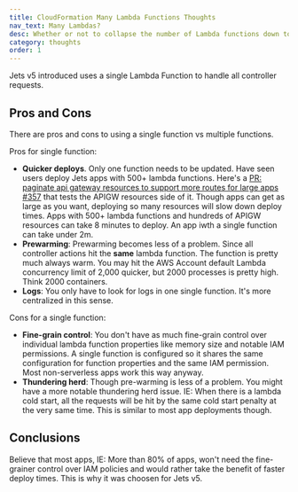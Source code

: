 ```yaml
---
title: CloudFormation Many Lambda Functions Thoughts
nav_text: Many Lambdas?
desc: Whether or not to collapse the number of Lambda functions down to one or have multiple Lambda functions.
category: thoughts
order: 1
---
```


Jets v5 introduced uses a single Lambda Function to handle all controller requests.

## Pros and Cons

There are pros and cons to using a single function vs multiple functions.

Pros for single function:

* **Quicker deploys**. Only one function needs to be updated. Have seen users deploy Jets apps with 500+ lambda functions. Here's a [PR: paginate api gateway resources to support more routes for large apps #357](https://github.com/rubyonjets/jets/pull/357) that tests the APIGW resources side of it. Though apps can get as large as you want, deploying so many resources will slow down deploy times. Apps with 500+ lambda functions and hundreds of APIGW resources can take 8 minutes to deploy. An app iwth a single function can take under 2m.
* **Prewarming**: Prewarming becomes less of a problem. Since all controller actions hit the **same** lambda function. The function is pretty much always warm. You may hit the AWS Account default Lambda concurrency limit of 2,000 quicker, but 2000 processes is pretty high. Think 2000 containers.
* **Logs**: You only have to look for logs in one single function. It's more centralized in this sense.

Cons for a single function:

* **Fine-grain control**: You don't have as much fine-grain control over individual lambda function properties like memory size and notable IAM permissions. A single function is configured so it shares the same configuration for function properties and the same IAM permission. Most non-serverless apps work this way anyway.
* **Thundering herd**: Though pre-warming is less of a problem. You might have a more notable thundering herd issue. IE: When there is a lambda cold start, all the requests will be hit by the same cold start penalty at the very same time. This is similar to most app deployments though.

## Conclusions

Believe that most apps, IE: More than 80% of apps, won't need the fine-grainer control over IAM policies and would rather take the benefit of faster deploy times. This is why it was choosen for Jets v5.


